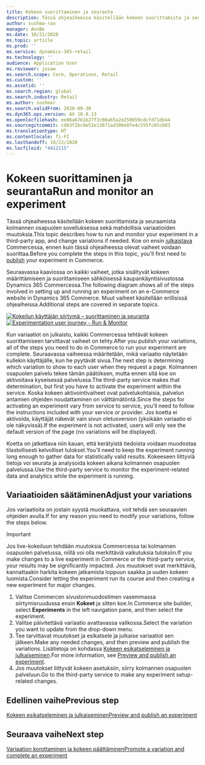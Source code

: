 ```yaml
---
title: Kokeen suorittaminen ja seuranta
description: Tässä ohjeaiheessa käsitellään kokeen suorittamista ja seurantaa kolmannen osapuolen palvelussa. Siinä käsitellään muutosten tekemistä variaatioihin kokeen aloittamisen jälkeen.
author: sushma-rao
manager: AnnBe
ms.date: 10/21/2020
ms.topic: article
ms.prod: ''
ms.service: dynamics-365-retail
ms.technology: ''
audience: Application User
ms.reviewer: josaw
ms.search.scope: Core, Operations, Retail
ms.custom: ''
ms.assetid: ''
ms.search.region: global
ms.search.industry: Retail
ms.author: sushmar
ms.search.validFrom: 2020-09-30
ms.dyn365.ops.version: AX 10.0.13
ms.openlocfilehash: ee86a6761b27f3c08a65a2e250659cdcfd71db44
ms.sourcegitcommit: cd83f2bc0e52e13071ad306e07e4c255fc65cb03
ms.translationtype: HT
ms.contentlocale: fi-FI
ms.lasthandoff: 10/22/2020
ms.locfileid: "4412115"
---
```

# <a name="run-and-monitor-an-experiment"></a><span data-ttu-id="15741-104">Kokeen suorittaminen ja seuranta</span><span class="sxs-lookup"><span data-stu-id="15741-104">Run and monitor an experiment</span></span>

<span data-ttu-id="15741-105">Tässä ohjeaiheessa käsitellään kokeen suorittamista ja seuraamista kolmannen osapuolen sovelluksessa sekä mahdollisia variaatioiden muutoksia.</span><span class="sxs-lookup"><span data-stu-id="15741-105">This topic describes how to run and monitor your experiment in a third-party app, and change variations if needed.</span></span> <span data-ttu-id="15741-106">Koe on ensin [julkaistava](experimentation-preview-publish.md) Commercessa, ennen kuin tässä ohjeaiheessa olevat vaiheet voidaan suorittaa.</span><span class="sxs-lookup"><span data-stu-id="15741-106">Before you complete the steps in this topic, you'll first need to [publish](experimentation-preview-publish.md) your experiment in Commerce.</span></span> 

<span data-ttu-id="15741-107">Seuraavassa kaaviossa on kaikki vaiheet, jotka sisältyvät kokeen määrittämiseen ja suorittamiseen sähköisessä kaupankäyntisivustossa Dynamics 365 Commercessa.</span><span class="sxs-lookup"><span data-stu-id="15741-107">The following diagram shows all of the steps involved in setting up and running an experiment on an e-Commerce website in Dynamics 365 Commerce.</span></span> <span data-ttu-id="15741-108">Muut vaiheet käsitellään erillisissä ohjeaiheissa.</span><span class="sxs-lookup"><span data-stu-id="15741-108">Additional steps are covered in separate topics.</span></span>

<span data-ttu-id="15741-109">[ ![Kokeilun käyttäjän siirtymä – suorittaminen ja seuranta](./media/experimentation_run_monitor.svg) ](./media/experimentation_run_monitor.svg#lightbox)</span><span class="sxs-lookup"><span data-stu-id="15741-109">[ ![Experimentation user journey - Run & Monitor](./media/experimentation_run_monitor.svg) ](./media/experimentation_run_monitor.svg#lightbox)</span></span>

<span data-ttu-id="15741-110">Kun variaatiot on julkaistu, kaikki Commercessa tehtävät kokeen suorittamiseen tarvittavat vaiheet on tehty.</span><span class="sxs-lookup"><span data-stu-id="15741-110">After you publish your variations, all of the steps you need to do in Commerce to run your experiment are complete.</span></span> <span data-ttu-id="15741-111">Seuraavassa vaiheessa määritetään, mikä variaatio näytetään kullekin käyttäjälle, kun he pyytävät sivua.</span><span class="sxs-lookup"><span data-stu-id="15741-111">The next step is determining which variation to show to each user when they request a page.</span></span> <span data-ttu-id="15741-112">Kolmannen osapuolen palvelu tekee tämän päätöksen, mutta ennen sitä koe on aktivoitava kyseisessä palvelussa.</span><span class="sxs-lookup"><span data-stu-id="15741-112">The third-party service makes that determination, but first you have to activate the experiment within the service.</span></span> <span data-ttu-id="15741-113">Koska kokeen aktivointivaiheet ovat palvelukohtaisia, palvelun antamien ohjeiden noudattaminen on välttämätöntä.</span><span class="sxs-lookup"><span data-stu-id="15741-113">Since the steps for activating an experiment vary from service to service, you'll need to follow the instructions included with your service or provider.</span></span> <span data-ttu-id="15741-114">Jos koetta ei aktivoida, käyttäjät näkevät vain sivun oletusversion (yksikään variaatio ei ole näkyvissä).</span><span class="sxs-lookup"><span data-stu-id="15741-114">If the experiment is not activated, users will only see the default version of the page (no variations will be displayed).</span></span>

<span data-ttu-id="15741-115">Koetta on jatkettava niin kauan, että kerätyistä tiedoista voidaan muodostaa tilastollisesti kelvolliset tulokset.</span><span class="sxs-lookup"><span data-stu-id="15741-115">You'll need to keep the experiment running long enough to gather data for statistically valid results.</span></span> <span data-ttu-id="15741-116">Kokeeseen liittyviä tietoja voi seurata ja analysoida kokeen aikana kolmannen osapuolen palvelussa.</span><span class="sxs-lookup"><span data-stu-id="15741-116">Use the third-party service to monitor the experiment-related data and analytics while the experiment is running.</span></span>

## <a name="adjust-your-variations"></a><span data-ttu-id="15741-117">Variaatioiden säätäminen</span><span class="sxs-lookup"><span data-stu-id="15741-117">Adjust your variations</span></span>
<span data-ttu-id="15741-118">Jos variaatioita on jostain syystä muokattava, voit tehdä sen seuraavien ohjeiden avulla.</span><span class="sxs-lookup"><span data-stu-id="15741-118">If for any reason you need to modify your variations, follow the steps below.</span></span>

> [!IMPORTANT]
> <span data-ttu-id="15741-119">Jos live-kokeiluun tehdään muutoksia Commercessa tai kolmannen osapuolen palvelussa, niillä voi olla merkittäviä vaikutuksia tuloksiin.</span><span class="sxs-lookup"><span data-stu-id="15741-119">If you make changes to a live experiment in Commerce or the third-party service, your results may be significantly impacted.</span></span> <span data-ttu-id="15741-120">Jos muutokset ovat merkittäviä, kannattaakin harkita kokeen jatkamista loppuun saakka ja uuden kokeen luomista.</span><span class="sxs-lookup"><span data-stu-id="15741-120">Consider letting the experiment run its course and then creating a new experiment for major changes.</span></span>

1. <span data-ttu-id="15741-121">Valitse Commercen sivustonmuodostimen vasemmassa siirtymisruudussa ensin **Kokeet** ja sitten koe.</span><span class="sxs-lookup"><span data-stu-id="15741-121">In Commerce site builder, select **Experiments** in the left navigation pane, and then select the experiment.</span></span> 
1. <span data-ttu-id="15741-122">Valitse päivitettävä variaatio avattavassa valikossa.</span><span class="sxs-lookup"><span data-stu-id="15741-122">Select the variation you want to update from the drop-down menu.</span></span>
1. <span data-ttu-id="15741-123">Tee tarvittavat muutokset ja esikatsele ja julkaise variaatiot sen jälkeen.</span><span class="sxs-lookup"><span data-stu-id="15741-123">Make any needed changes, and then preview and publish the variations.</span></span> <span data-ttu-id="15741-124">Lisätietoja on kohdassa [Kokeen esikatseleminen ja julkaiseminen](experimentation-preview-publish.md).</span><span class="sxs-lookup"><span data-stu-id="15741-124">For more information, see [Preview and publish an experiment](experimentation-preview-publish.md).</span></span>
1. <span data-ttu-id="15741-125">Jos muutokset liittyvät kokeen asetuksiin, siirry kolmannen osapuolen palveluun.</span><span class="sxs-lookup"><span data-stu-id="15741-125">Go to the third-party service to make any experiment setup-related changes.</span></span>
    
## <a name="previous-step"></a><span data-ttu-id="15741-126">Edellinen vaihe</span><span class="sxs-lookup"><span data-stu-id="15741-126">Previous step</span></span>
[<span data-ttu-id="15741-127">Kokeen esikatseleminen ja julkaiseminen</span><span class="sxs-lookup"><span data-stu-id="15741-127">Preview and publish an experiment</span></span>](experimentation-preview-publish.md)

## <a name="next-step"></a><span data-ttu-id="15741-128">Seuraava vaihe</span><span class="sxs-lookup"><span data-stu-id="15741-128">Next step</span></span>
[<span data-ttu-id="15741-129">Variaation korottaminen ja kokeen päättäminen</span><span class="sxs-lookup"><span data-stu-id="15741-129">Promote a variation and complete an experiment</span></span>](experimentation-review-complete.md)

